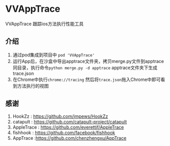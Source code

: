 # VVAppTrace
VVAppTrace 跟踪ios方法执行性能工具

## 介绍
1. 通过pod集成到项目中 `pod 'VVAppTrace'`
1. 运行App后，在沙盒中导出apptrace文件夹，拷贝merge.py文件到apptrace同目录，执行命令`python merge.py -d apptrace` apptrace文件夹下生成trace.json
1. 在Chrome中执行`chrome://tracing` 然后将`trace.json`拖入Chrome中即可看到方法执行的视图

## 感谢
1. HookZz : https://github.com/jmpews/HookZz
1. catapult : https://github.com/catapult-project/catapult
1. AppleTrace : https://github.com/everettjf/AppleTrace
1. fishhook : https://github.com/facebook/fishhook
1. AppTrace :https://github.com/chenzhengxu/AppTrace
